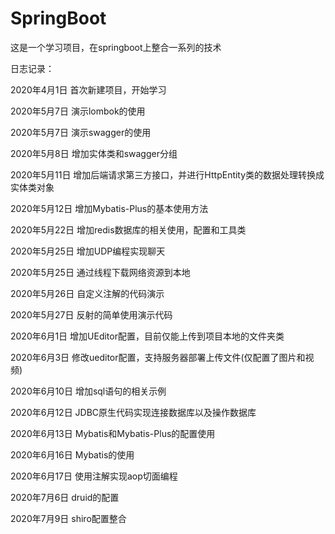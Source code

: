 # SpringBoot
这是一个学习项目，在springboot上整合一系列的技术

日志记录：

2020年4月1日 首次新建项目，开始学习

2020年5月7日 演示lombok的使用

2020年5月7日 演示swagger的使用

2020年5月8日 增加实体类和swagger分组

2020年5月11日 增加后端请求第三方接口，并进行HttpEntity类的数据处理转换成实体类对象

2020年5月12日 增加Mybatis-Plus的基本使用方法

2020年5月22日 增加redis数据库的相关使用，配置和工具类

2020年5月25日 增加UDP编程实现聊天

2020年5月25日 通过线程下载网络资源到本地

2020年5月26日 自定义注解的代码演示

2020年5月27日 反射的简单使用演示代码

2020年6月1日 增加UEditor配置，目前仅能上传到项目本地的文件夹类

2020年6月3日 修改ueditor配置，支持服务器部署上传文件(仅配置了图片和视频)

2020年6月10日 增加sql语句的相关示例

2020年6月12日 JDBC原生代码实现连接数据库以及操作数据库

2020年6月13日 Mybatis和Mybatis-Plus的配置使用

2020年6月16日 Mybatis的使用

2020年6月17日 使用注解实现aop切面编程

2020年7月6日 druid的配置

2020年7月9日 shiro配置整合
